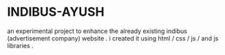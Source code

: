 # INDIBUS-AYUSH
an experimental project to enhance the already existing indibus  (advertisement company) website . i created it using html / css / js / and js libraries . 

